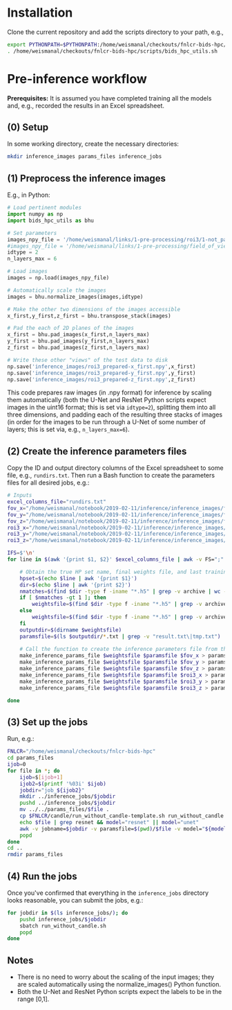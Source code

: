 # Installation

Clone the current repository and add the scripts directory to your path, e.g.,

```bash
export PYTHONPATH=$PYTHONPATH:/home/weismanal/checkouts/fnlcr-bids-hpc/scripts
. /home/weismanal/checkouts/fnlcr-bids-hpc/scripts/bids_hpc_utils.sh
```

# Pre-inference workflow

**Prerequisites:** It is assumed you have completed training all the models and, e.g., recorded the results in an Excel spreadsheet.

## (0) Setup

In some working directory, create the necessary directories:

```bash
mkdir inference_images params_files inference_jobs
```

## (1) Preprocess the inference images

E.g., in Python:

```python
# Load pertinent modules
import numpy as np
import bids_hpc_utils as bhu

# Set parameters
images_npy_file = '/home/weismanal/links/1-pre-processing/roi3/1-not_padded/roi3_images_original.npy'
#images_npy_file = '/home/weismanal/links/1-pre-processing/field_of_view/field_of_view.npy'
idtype = 2
n_layers_max = 6

# Load images
images = np.load(images_npy_file)

# Automatically scale the images
images = bhu.normalize_images(images,idtype)

# Make the other two dimensions of the images accessible
x_first,y_first,z_first = bhu.transpose_stack(images)

# Pad the each of 2D planes of the images
x_first = bhu.pad_images(x_first,n_layers_max)
y_first = bhu.pad_images(y_first,n_layers_max)
z_first = bhu.pad_images(z_first,n_layers_max)

# Write these other "views" of the test data to disk
np.save('inference_images/roi3_prepared-x_first.npy',x_first)
np.save('inference_images/roi3_prepared-y_first.npy',y_first)
np.save('inference_images/roi3_prepared-z_first.npy',z_first)
```

This code prepares raw images (in .npy format) for inference by scaling them automatically (both the U-Net and ResNet Python scripts expect images in the uint16 format; this is set via `idtype=2`), splitting them into all three dimensions, and padding each of the resulting three stacks of images (in order for the images to be run through a U-Net of some number of layers; this is set via, e.g., `n_layers_max=6`).

## (2) Create the inference parameters files

Copy the ID and output directory columns of the Excel spreadsheet to some file, e.g., `rundirs.txt`.  Then run a Bash function to create the parameters files for all desired jobs, e.g.:

```bash
# Inputs
excel_columns_file="rundirs.txt"
fov_x="/home/weismanal/notebook/2019-02-11/inference/inference_images/fov_prepared-x_first.npy"
fov_y="/home/weismanal/notebook/2019-02-11/inference/inference_images/fov_prepared-y_first.npy"
fov_z="/home/weismanal/notebook/2019-02-11/inference/inference_images/fov_prepared-z_first.npy"
roi3_x="/home/weismanal/notebook/2019-02-11/inference/inference_images/roi3_prepared-x_first.npy"
roi3_y="/home/weismanal/notebook/2019-02-11/inference/inference_images/roi3_prepared-y_first.npy"
roi3_z="/home/weismanal/notebook/2019-02-11/inference/inference_images/roi3_prepared-z_first.npy"

IFS=$'\n'
for line in $(awk '{print $1, $2}' $excel_columns_file | awk -v FS=";" '{print $1}'); do

    # Obtain the true HP set name, final weights file, and last training parameters file for each set of hyperparameters
    hpset=$(echo $line | awk '{print $1}')
    dir=$(echo $line | awk '{print $2}')
    nmatches=$(find $dir -type f -iname "*.h5" | grep -v archive | wc -l)
    if [ $nmatches -gt 1 ]; then
        weightsfile=$(find $dir -type f -iname "*.h5" | grep -v archive | grep "hpset_$hpset")
    else
        weightsfile=$(find $dir -type f -iname "*.h5" | grep -v archive)
    fi
    outputdir=$(dirname $weightsfile)
    paramsfile=$(ls $outputdir/*.txt | grep -v "result.txt\|tmp.txt")
    
    # Call the function to create the inference parameters file from the last training parameters file
    make_inference_params_file $weightsfile $paramsfile $fov_x > params_files/params_${hpset}_fov_x.txt
    make_inference_params_file $weightsfile $paramsfile $fov_y > params_files/params_${hpset}_fov_y.txt
    make_inference_params_file $weightsfile $paramsfile $fov_z > params_files/params_${hpset}_fov_z.txt
    make_inference_params_file $weightsfile $paramsfile $roi3_x > params_files/params_${hpset}_roi3_x.txt
    make_inference_params_file $weightsfile $paramsfile $roi3_y > params_files/params_${hpset}_roi3_y.txt
    make_inference_params_file $weightsfile $paramsfile $roi3_z > params_files/params_${hpset}_roi3_z.txt

done
```

## (3) Set up the jobs

Run, e.g.:

```bash
FNLCR="/home/weismanal/checkouts/fnlcr-bids-hpc"
cd params_files
ijob=0
for file in *; do
    ijob=$[ijob+1]
    ijob2=$(printf '%03i' $ijob)
    jobdir="job_${ijob2}"
    mkdir ../inference_jobs/$jobdir
    pushd ../inference_jobs/$jobdir
    mv ../../params_files/$file .
    cp $FNLCR/candle/run_without_candle-template.sh run_without_candle.sh
    echo $file | grep resnet && model="resnet" || model="unet"
    awk -v jobname=$jobdir -v paramsfile=$(pwd)/$file -v model="${model}.py" '{gsub("12:00:00","00:45:00"); gsub("hpset_23",jobname); gsub("/home/weismanal/notebook/2019-01-28/jobs/not_candle/single_param_set.txt",paramsfile); gsub("unet.py",model); print}' $FNLCR/candle/run_without_candle-template.sh > run_without_candle.sh
    popd
done
cd ..
rmdir params_files
```

## (4) Run the jobs

Once you've confirmed that everything in the `inference_jobs` directory looks reasonable, you can submit the jobs, e.g.:

```bash
for jobdir in $(ls inference_jobs/); do
    pushd inference_jobs/$jobdir
    sbatch run_without_candle.sh
    popd
done
```

## Notes

* There is no need to worry about the scaling of the input images; they are scaled automatically using the normalize_images() Python function.
* Both the U-Net and ResNet Python scripts expect the labels to be in the range [0,1].